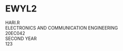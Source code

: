# EWYL2
HARI.R <br>
ELECTRONICS AND COMMUNICATION ENGINEERING<br>
20EC042<br>
SECOND YEAR<br>
123



 
